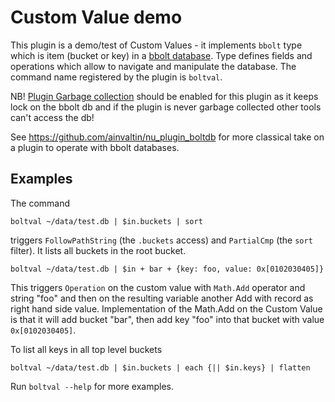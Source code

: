 # Custom Value demo

This plugin is a demo/test of Custom Values - it implements `bbolt` type
which is item (bucket or key) in a [bbolt database](https://github.com/etcd-io/bbolt).
Type defines fields and operations which allow to navigate and manipulate the database.
The command name registered by the plugin is `boltval`.

NB! [Plugin Garbage collection](https://www.nushell.sh/book/plugins.html#plugin-garbage-collector)
should be enabled for this plugin as it keeps lock on the bbolt db and if the
plugin is never garbage collected other tools can't access the db!

See https://github.com/ainvaltin/nu_plugin_boltdb for more classical take on a
plugin to operate with bbolt databases.

## Examples

The command
```shell
boltval ~/data/test.db | $in.buckets | sort
```
triggers `FollowPathString` (the `.buckets` access) and `PartialCmp` (the `sort` filter).
It lists all buckets in the root bucket.

```shell
boltval ~/data/test.db | $in + bar + {key: foo, value: 0x[0102030405]}
```
This triggers `Operation` on the custom value with `Math.Add` operator and string "foo"
and then on the resulting variable another Add with record as right hand side value.
Implementation of the Math.Add on the Custom Value is that it will add bucket "bar",
then add key "foo" into that bucket with value `0x[0102030405]`.

To list all keys in all top level buckets
```shell
boltval ~/data/test.db | $in.buckets | each {|| $in.keys} | flatten
```

Run `boltval --help` for more examples.
